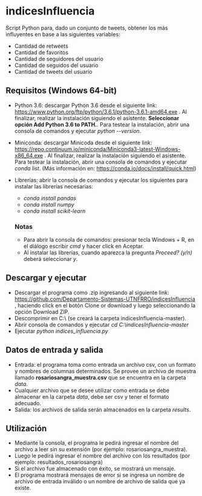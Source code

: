 # indicesInfluencia
Script Python para, dado un conjunto de tweets, obtener los más influyentes en base a las siguientes variables:

- Cantidad de retweets
- Cantidad de favoritos
- Cantidad de seguidores del usuario
- Cantidad de seguidos del usuario
- Cantidad de tweets del usuario

## Requisitos (Windows 64-bit)

- Python 3.6: descargar Python 3.6 desde el siguiente link: https://www.python.org/ftp/python/3.6.1/python-3.6.1-amd64.exe . Al finalizar, realizar la instalación siguiendo el asistente. **Seleccionar opción Add Python 3.6 to PATH.**. Para testear la instalación, abrir una consola de comandos y ejecutar *python --version*.
- Miniconda: descargar Minicoda desde el siguiente link: https://repo.continuum.io/miniconda/Miniconda3-latest-Windows-x86_64.exe . Al finalizar, realizar la instalación siguiendo el asistente. Para testear la instalación, abrir una consola de comandos y ejecutar *conda list*. (Más información en: https://conda.io/docs/install/quick.html)
- Librerías: abrir la consola de comandos y ejecutar los siguientes para instalar las librerías necesarias:
  - *conda install pandas*
  - *conda install numpy*
  - *conda install scikit-learn*
  
  ### Notas
  - Para abrir la consola de comandos: presionar tecla Windows + R, en el diálogo escribir *cmd* y hacer click en Aceptar.
  - Al instalar las librerías, cuando aparezca la pregunta *Proceed? (y/n)* deberá seleccionar *y*.
 
 ## Descargar y ejecutar
 
 - Descargar el programa como .zip ingresando al siguiente link: https://github.com/Departamento-Sistemas-UTNFRRO/indicesInfluencia , haciendo click en el botón Clone or download y luego seleccionando la opción Download ZIP.
 - Descomprimir en C:\ (se creará la carpeta indicesInfluencia-master).
 - Abrir consola de comandos y ejecutar *cd C:\indicesInfluencia-master*
 - Ejecutar *python indices_influencia.py*
  
 ## Datos de entrada y salida
 
 - Entrada: el programa toma como entrada un archivo csv, con un formato y nombres de columnas determinados. Se provee un archivo de muestra llamado **rosariosangra_muestra.csv** que se encuentra en la carpeta *data*. 
 - Cualquier archivo que se desee utilizar como entrada se debe almacenar en la carpeta *data*, debe ser csv y tener el formato adecuado.
 - Salida: los archivos de salida serán almacenados en la carpeta *results*.
 
 ## Utilización
 
 - Mediante la consola, el programa le pedirá ingresar el nombre del archivo a leer sin su extensión (por ejemplo: rosariosangra_muestra).
 - Luego le pedirá ingresar el nombre del archivo con los resultados (por ejemplo: resultados_rosariosangra)
 - Si el archivo fue almacenado con éxito, se mostrará un mensaje.  
 - El programa mostrará mensajes de error si se ingresa un nombre de archivo de entrada inválido o un nombre de archivo de salida que ya existe.



